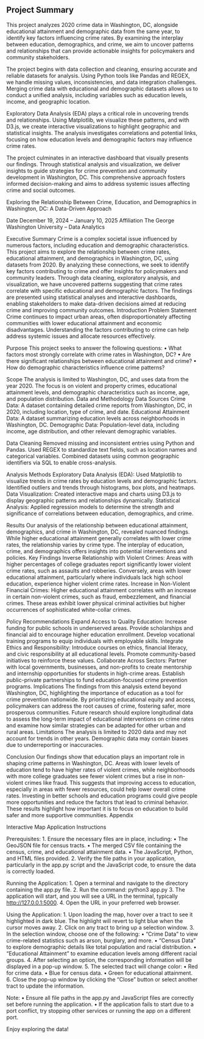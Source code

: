 ## Project Summary

This project analyzes 2020 crime data in Washington, DC, alongside 
educational attainment and demographic data from the same year, to 
identify key factors influencing crime rates. By examining the 
interplay between education, demographics, and crime, we aim to 
uncover patterns and relationships that can provide actionable 
insights for policymakers and community stakeholders.

The project begins with data collection and cleaning, ensuring 
accurate and reliable datasets for analysis. Using Python tools 
like Pandas and REGEX, we handle missing values, inconsistencies, 
and data integration challenges. Merging crime data with 
educational and demographic datasets allows us to conduct a unified 
analysis, including variables such as education levels, income, 
and geographic location.

Exploratory Data Analysis (EDA) plays a critical role in uncovering 
trends and relationships. Using Matplotlib, we visualize these 
patterns, and with D3.js, we create interactive visualizations to 
highlight geographic and statistical insights. The analysis 
investigates correlations and potential links, focusing on how 
education levels and demographic factors may influence crime rates.

The project culminates in an interactive dashboard that visually 
presents our findings. Through statistical analysis and 
visualization, we deliver insights to guide strategies for crime 
prevention and community development in Washington, DC. This 
comprehensive approach fosters informed decision-making and aims 
to address systemic issues affecting crime and social outcomes.



Exploring the Relationship Between Crime, Education, and Demographics in Washington, DC: A Data-Driven Approach

Date
December 19, 2024 – January 10, 2025
Affiliation
The George Washington University – Data Analytics 

Executive Summary
Crime is a complex societal issue influenced by numerous factors, including education and demographic characteristics. This project aims to explore the relationship between crime rates, educational attainment, and demographics in Washington, DC, using datasets from 2020. By analyzing these connections, we seek to identify key factors contributing to crime and offer insights for policymakers and community leaders.
Through data cleaning, exploratory analysis, and visualization, we have uncovered patterns suggesting that crime rates correlate with specific educational and demographic factors. The findings are presented using statistical analyses and interactive dashboards, enabling stakeholders to make data-driven decisions aimed at reducing crime and improving community outcomes.
Introduction
Problem Statement
Crime continues to impact urban areas, often disproportionately affecting communities with lower educational attainment and economic disadvantages. Understanding the factors contributing to crime can help address systemic issues and allocate resources effectively.

Purpose
This project seeks to answer the following questions:
    •    What factors most strongly correlate with crime rates in Washington, DC?
    •    Are there significant relationships between educational attainment and crime?
    •    How do demographic characteristics influence crime patterns?

Scope
The analysis is limited to Washington, DC, and uses data from the year 2020. The focus is on violent and property crimes, educational attainment levels, and demographic characteristics such as income, age, and population distribution.
Data and Methodology
Data Sources
Crime Data: A dataset containing detailed crime reports from Washington, DC, in 2020, including location, type of crime, and date.
Educational Attainment Data: A dataset summarizing education levels across neighborhoods in Washington, DC.
Demographic Data: Population-level data, including income, age distribution, and other relevant demographic variables.

Data Cleaning
Removed missing and inconsistent entries using Python and Pandas.
Used REGEX to standardize text fields, such as location names and categorical variables.
Combined datasets using common geographic identifiers via SQL  to enable cross-analysis.

Analysis Methods
Exploratory Data Analysis (EDA):
Used Matplotlib to visualize trends in crime rates by education levels and demographic factors.
Identified outliers and trends through histograms, box plots, and heatmaps.
Data Visualization:
Created interactive maps and charts using D3.js to display geographic patterns and relationships dynamically.
Statistical Analysis:
Applied regression models to determine the strength and significance of correlations between education, demographics, and crime.

Results
Our analysis of the relationship between educational attainment, demographics, and crime in Washington, DC, revealed nuanced findings. While higher educational attainment generally correlates with lower crime rates, the relationship varies by crime type. The interplay of education, crime, and demographics offers insights into potential interventions and policies.
Key Findings
Inverse Relationship with Violent Crimes:
Areas with higher percentages of college graduates report significantly lower violent crime rates, such as assaults and robberies.
Conversely, areas with lower educational attainment, particularly where individuals lack high school education, experience higher violent crime rates.
Increase in Non-Violent Financial Crimes:
Higher educational attainment correlates with an increase in certain non-violent crimes, such as fraud, embezzlement, and financial crimes.
These areas exhibit lower physical criminal activities but higher occurrences of sophisticated white-collar crimes.


Policy Recommendations
Expand Access to Quality Education:
Increase funding for public schools in underserved areas.
Provide scholarships and financial aid to encourage higher education enrollment.
Develop vocational training programs to equip individuals with employable skills.
Integrate Ethics and Responsibility:
Introduce courses on ethics, financial literacy, and civic responsibility at all educational levels.
Promote community-based initiatives to reinforce these values.
Collaborate Across Sectors:
Partner with local governments, businesses, and non-profits to create mentorship and internship opportunities for students in high-crime areas.
Establish public-private partnerships to fund education-focused crime prevention programs.
Implications
The findings from this analysis extend beyond Washington, DC, highlighting the importance of education as a tool for crime prevention nationwide. By prioritizing educational equity and access, policymakers can address the root causes of crime, fostering safer, more prosperous communities. Future research should explore longitudinal data to assess the long-term impact of educational interventions on crime rates and examine how similar strategies can be adapted for other urban and rural areas.
Limitations
The analysis is limited to 2020 data and may not account for trends in other years.
Demographic data may contain biases due to underreporting or inaccuracies.

Conclusion
Our findings show that education plays an important role in shaping crime patterns in Washington, DC. Areas with lower levels of education tend to have higher rates of violent crimes, while neighborhoods with more college graduates see fewer violent crimes but a rise in non-violent crimes like fraud. This suggests that improving access to education, especially in areas with fewer resources, could help lower overall crime rates. Investing in better schools and education programs could give people more opportunities and reduce the factors that lead to criminal behavior. These results highlight how important it is to focus on education to build safer and more supportive communities.
Appendix


Interactive Map Application Instructions

Prerequisites:
    1.    Ensure the necessary files are in place, including:
    •    The GeoJSON file for census tracts.
    •    The merged CSV file containing the census, crime, and educational attainment data.
    •    The JavaScript, Python, and HTML files provided.
    2.    Verify the file paths in your application, particularly in the app.py script and the JavaScript code, to ensure the data is correctly loaded.

Running the Application:
    1.    Open a terminal and navigate to the directory containing the app.py file.
    2.    Run the command: python3 app.py
    3.    The application will start, and you will see a URL in the terminal, typically http://127.0.0.1:5000.
    4.    Open the URL in your preferred web browser.

Using the Application:
    1.    Upon loading the map, hover over a tract to see it highlighted in dark blue. The highlight will revert to light blue when the cursor moves away.
    2.    Click on any tract to bring up a selection window.
    3.    In the selection window, choose one of the following:
    •    “Crime Data” to view crime-related statistics such as arson, burglary, and more.
    •    “Census Data” to explore demographic details like total population and racial distribution.
    •    “Educational Attainment” to examine education levels among different racial groups.
    4.    After selecting an option, the corresponding information will be displayed in a pop-up window.
    5.    The selected tract will change color:
    •    Red for crime data.
    •    Blue for census data.
    •    Green for educational attainment.
    6.    Close the pop-up window by clicking the “Close” button or select another tract to update the information.

Note:
    •    Ensure all file paths in the app.py and JavaScript files are correctly set before running the application.
    •    If the application fails to start due to a port conflict, try stopping other services or running the app on a different port.

Enjoy exploring the data!

